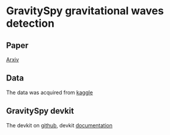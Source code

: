 # GravitySpy gravitational waves detection

## Paper

[Arxiv](https://arxiv.org/pdf/1611.04596)

## Data

The data was acquired from [kaggle](https://www.kaggle.com/datasets/tentotheminus9/gravity-spy-gravitational-waves/data)

## GravitySpy devkit

The devkit on [github](https://github.com/Gravity-Spy/GravitySpy), devkit [documentation](https://gravity-spy.github.io/)

